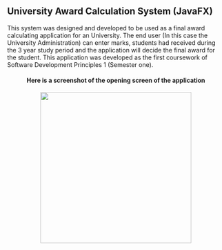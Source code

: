 <h2 lign="center"> University Award Calculation System (JavaFX)</h2>
<p lign="center">
This system was designed and developed to be used as a final award calculating application for an University. The end user (In this case the University Administration) can enter marks, students had received during the 3 year study period and the application will decide the final award for the student. This application was developed as the first coursework of Software Development Principles 1 (Semester one).
</p> 

<h4 align="center">Here is a screenshot of the opening screen of the application</h4>
<p align="center">
  <img src="https://cloud.githubusercontent.com/assets/25959096/23582648/1b93928e-0155-11e7-8cf5-9bc166ba3cc7.png" width="350"/>
</p>
